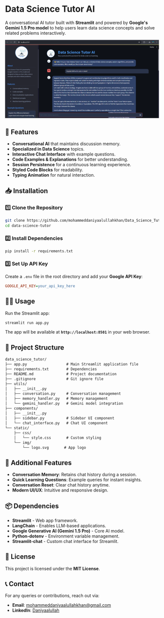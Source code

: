 # Data Science Tutor AI

A conversational AI tutor built with **Streamlit** and powered by **Google's Gemini 1.5 Pro model** to help users learn data science concepts and solve related problems interactively.

![Screenshot of Data Science Tutor Chat Interface](static/img/Data_Science_Tutor.png)


## 🚀 Features

- **Conversational AI** that maintains discussion memory.
- **Specialized in Data Science** topics.
- **Interactive Chat Interface** with example questions.
- **Code Examples & Explanations** for better understanding.
- **Session Persistence** for a continuous learning experience.
- **Styled Code Blocks** for readability.
- **Typing Animation** for natural interaction.

## 📥 Installation

### 1️⃣ Clone the Repository
```bash
git clone https://github.com/mohammeddaniyaalullahkhan/Data_Science_Tutor.git
cd data-science-tutor
```

### 2️⃣ Install Dependencies
```bash
pip install -r requirements.txt
```

### 3️⃣ Set Up API Key
Create a `.env` file in the root directory and add your **Google API Key**:
```ini
GOOGLE_API_KEY=your_api_key_here
```

## 🏃‍♂️ Usage
Run the Streamlit app:
```bash
streamlit run app.py
```
The app will be available at **`http://localhost:8501`** in your web browser.

## 📂 Project Structure

```
data_science_tutor/
├── app.py                  # Main Streamlit application file
├── requirements.txt        # Dependencies
├── README.md               # Project documentation
├── .gitignore              # Git ignore file
├── utils/
│   ├── __init__.py
│   ├── conversation.py     # Conversation management
│   ├── memory_handler.py   # Memory management
│   └── gemini_handler.py   # Gemini model integration
├── components/
│   ├── __init__.py
│   ├── sidebar.py          # Sidebar UI component
│   └── chat_interface.py   # Chat UI component
└── static/
    ├── css/
    │   └── style.css       # Custom styling
    └── img/
        └── logo.svg       # App logo
```

## 📌 Additional Features

- **Conversation Memory**: Retains chat history during a session.
- **Quick Learning Questions**: Example queries for instant insights.
- **Conversation Reset**: Clear chat history anytime.
- **Modern UI/UX**: Intuitive and responsive design.

## 📦 Dependencies

- **Streamlit** - Web app framework.
- **LangChain** - Enables LLM-based applications.
- **Google Generative AI (Gemini 1.5 Pro)** - Core AI model.
- **Python-dotenv** - Environment variable management.
- **Streamlit-chat** - Custom chat interface for Streamlit.

## 📜 License

This project is licensed under the **MIT License**.

## 📞 Contact

For any queries or contributions, reach out via:
- **Email**: mohammeddaniyaalullahkhan@gmail.com
- **LinkedIn**: [Daniyaalullah](www.linkedin.com/in/daniyaalullah-khan-mohammed-70043620b)

